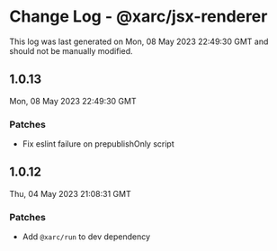 # Change Log - @xarc/jsx-renderer

This log was last generated on Mon, 08 May 2023 22:49:30 GMT and should not be manually modified.

## 1.0.13
Mon, 08 May 2023 22:49:30 GMT

### Patches

- Fix eslint failure on prepublishOnly script

## 1.0.12
Thu, 04 May 2023 21:08:31 GMT

### Patches

- Add `@xarc/run` to dev dependency

